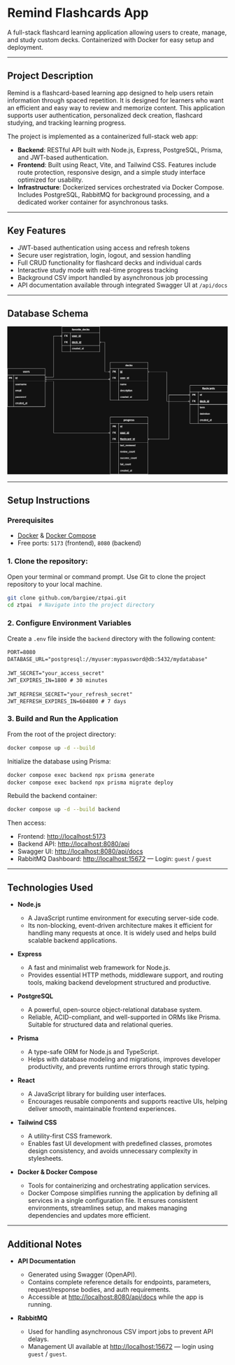 # Remind Flashcards App

A full-stack flashcard learning application allowing users to create, manage, and study custom decks. Containerized with Docker for easy setup and deployment.

---

## Project Description

Remind is a flashcard-based learning app designed to help users retain information through spaced repetition. It is designed for learners who want an efficient and easy way to review and memorize content. This application supports user authentication, personalized deck creation, flashcard studying, and tracking learning progress.

The project is implemented as a containerized full-stack web app:

-   **Backend**: RESTful API built with Node.js, Express, PostgreSQL, Prisma, and JWT-based authentication.
-   **Frontend**: Built using React, Vite, and Tailwind CSS. Features include route protection, responsive design, and a simple study interface optimized for usability.
-   **Infrastructure**: Dockerized services orchestrated via Docker Compose. Includes PostgreSQL, RabbitMQ for background processing, and a dedicated worker container for asynchronous tasks.

---

## Key Features

-   JWT-based authentication using access and refresh tokens
-   Secure user registration, login, logout, and session handling
-   Full CRUD functionality for flashcard decks and individual cards
-   Interactive study mode with real-time progress tracking
-   Background CSV import handled by asynchronous job processing
-   API documentation available through integrated Swagger UI at `/api/docs`

---

## Database Schema

![Database Schema](./diagramERD.png)

---

## Setup Instructions

### Prerequisites

-   [Docker](https://www.docker.com/) & [Docker Compose](https://docs.docker.com/compose/)
-   Free ports: `5173` (frontend), `8080` (backend)

### 1. Clone the repository:

Open your terminal or command prompt.
Use Git to clone the project repository to your local machine.

```bash
git clone github.com/bargiee/ztpai.git
cd ztpai  # Navigate into the project directory
```

### 2. Configure Environment Variables

Create a `.env` file inside the `backend` directory with the following content:

```env
PORT=8080
DATABASE_URL="postgresql://myuser:mypassword@db:5432/mydatabase"

JWT_SECRET="your_access_secret"
JWT_EXPIRES_IN=1800 # 30 minutes

JWT_REFRESH_SECRET="your_refresh_secret"
JWT_REFRESH_EXPIRES_IN=604800 # 7 days
```

### 3. Build and Run the Application

From the root of the project directory:

```bash
docker compose up -d --build
```

Initialize the database using Prisma:

```bash
docker compose exec backend npx prisma generate
docker compose exec backend npx prisma migrate deploy
```

Rebuild the backend container:

```bash
docker compose up -d --build backend
```

Then access:

-   Frontend: [http://localhost:5173](http://localhost:5173)
-   Backend API: [http://localhost:8080/api](http://localhost:8080/api)
-   Swagger UI: [http://localhost:8080/api/docs](http://localhost:8080/api/docs)
-   RabbitMQ Dashboard: [http://localhost:15672](http://localhost:15672) — Login: `guest` / `guest`

---

## Technologies Used

-   **Node.js**

    -   A JavaScript runtime environment for executing server-side code.
    -   Its non-blocking, event-driven architecture makes it efficient for handling many requests at once. It is widely used and helps build scalable backend applications.

-   **Express**

    -   A fast and minimalist web framework for Node.js.
    -   Provides essential HTTP methods, middleware support, and routing tools, making backend development structured and productive.

-   **PostgreSQL**

    -   A powerful, open-source object-relational database system.
    -   Reliable, ACID-compliant, and well-supported in ORMs like Prisma. Suitable for structured data and relational queries.

-   **Prisma**

    -   A type-safe ORM for Node.js and TypeScript.
    -   Helps with database modeling and migrations, improves developer productivity, and prevents runtime errors through static typing.

-   **React**

    -   A JavaScript library for building user interfaces.
    -   Encourages reusable components and supports reactive UIs, helping deliver smooth, maintainable frontend experiences.

-   **Tailwind CSS**

    -   A utility-first CSS framework.
    -   Enables fast UI development with predefined classes, promotes design consistency, and avoids unnecessary complexity in stylesheets.

-   **Docker & Docker Compose**

    -   Tools for containerizing and orchestrating application services.
    -   Docker Compose simplifies running the application by defining all services in a single configuration file. It ensures consistent environments, streamlines setup, and makes managing dependencies and updates more efficient.

---

## Additional Notes

-   **API Documentation**

    -   Generated using Swagger (OpenAPI).
    -   Contains complete reference details for endpoints, parameters, request/response bodies, and auth requirements.
    -   Accessible at [http://localhost:8080/api/docs](http://localhost:8080/api/docs) while the app is running.

-   **RabbitMQ**

    -   Used for handling asynchronous CSV import jobs to prevent API delays.
    -   Management UI available at [http://localhost:15672](http://localhost:15672) — login using `guest` / `guest`.
